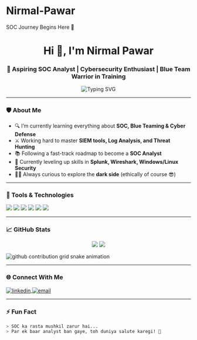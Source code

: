 # Nirmal-Pawar
 SOC Journey Begins Here 🚀
<h1 align="center">Hi 👋, I'm Nirmal Pawar</h1>
<h3 align="center">🚀 Aspiring SOC Analyst | Cybersecurity Enthusiast | Blue Team Warrior in Training</h3>

<p align="center">
  <img src="https://readme-typing-svg.demolab.com?font=Fira+Code&pause=1000&color=00FF00&width=435&lines=Learning+SOC+Tools+and+Techniques...;Practicing+SIEM,+IDS,+Log+Analysis;Breaking+into+Cybersecurity+like+a+Pro!" alt="Typing SVG" />
</p>

---

### 🛡️ About Me

- 🔍 I’m currently learning everything about **SOC, Blue Teaming & Cyber Defense**
- ⚔️ Working hard to master **SIEM tools, Log Analysis, and Threat Hunting**
- 📚 Following a fast-track roadmap to become a **SOC Analyst**
- 🧠 Currently leveling up skills in **Splunk, Wireshark, Windows/Linux Security**
- 👨‍💻 Always curious to explore the **dark side** (ethically of course 😎)

---

### 🧰 Tools & Technologies

<p align="left">
  <img src="https://img.shields.io/badge/SIEM-Splunk-informational?style=flat&logo=splunk&color=00ff00" />
  <img src="https://img.shields.io/badge/Wireshark-Network%20Analysis-blue?style=flat&logo=wireshark&color=blue" />
  <img src="https://img.shields.io/badge/Linux-Terminal-green?style=flat&logo=linux" />
  <img src="https://img.shields.io/badge/Windows-Security-blue?style=flat&logo=windows" />
  <img src="https://img.shields.io/badge/Blue%20Team-Training-important?style=flat&logo=fortinet&color=cyan" />
  <img src="https://img.shields.io/badge/Nmap-Network%20Scanner-black?style=flat&logo=nmap" />
</p>

---

### 📈 GitHub Stats

<p align="center">
  <img src="https://github-readme-stats.vercel.app/api?username=Nirmalpawar&show_icons=true&theme=tokyonight&hide=prs&count_private=true" />
  <img src="https://github-readme-streak-stats.herokuapp.com/?user=Nirmalpawar&theme=tokyonight" />
</p>
<picture>
  <source media="(prefers-color-scheme: dark)" srcset="https://raw.githubusercontent.com/Nirmalpawar/Nirmalpawar/output/github-contribution-grid-snake.svg" />
  <source media="(prefers-color-scheme: light)" srcset="https://raw.githubusercontent.com/Nirmalpawar/Nirmalpawar/output/github-contribution-grid-snake.svg" />
  <img alt="github contribution grid snake animation" src="https://raw.githubusercontent.com/Nirmalpawar/Nirmalpawar/output/github-contribution-grid-snake.svg" />
</picture>

---

### 🌐 Connect With Me

<p align="left">
  <a href="https://www.linkedin.com/in/nirmalpawar" target="blank">
    <img align="center" src="https://img.shields.io/badge/LinkedIn-blue?style=for-the-badge&logo=linkedin&logoColor=white" alt="linkedin" />
  </a>
  <a href="mailto:nirmalpawar@example.com">
    <img align="center" src="https://img.shields.io/badge/Email-DarkGreen?style=for-the-badge&logo=gmail&logoColor=white" alt="email" />
  </a>
</p>



---

### ⚡ Fun Fact

```bash
> SOC ka rasta mushkil zarur hai...
> Par ek baar analyst ban gaye, toh duniya salute karegi! 🫡




